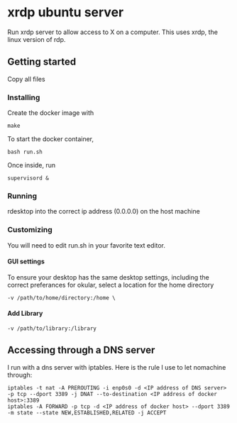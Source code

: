 # xrdp ubuntu server

Run xrdp server to allow access to 
X on a computer.  This uses xrdp, the
linux version of rdp.

## Getting started
Copy all files

### Installing
Create the docker image with 
```
make
```

To start the docker container,
```
bash run.sh
```

Once inside, run 
```
supervisord &
```

### Running
rdesktop into the correct ip address (0.0.0.0) on the host machine

### Customizing
You will need to edit run.sh in your favorite text editor.

#### GUI settings
To ensure your desktop has the same desktop settings, including
the correct preferances for okular, select
a location for the home directory
```
-v /path/to/home/directory:/home \
```

#### Add Library
```
-v /path/to/library:/library
```

## Accessing through a DNS server
I run with a dns server with iptables.  Here is the rule I use
to let nomachine through:

```
iptables -t nat -A PREROUTING -i enp0s0 -d <IP address of DNS server> -p tcp --dport 3389 -j DNAT --to-destination <IP address of docker host>:3389
iptables -A FORWARD -p tcp -d <IP address of docker host> --dport 3389 -m state --state NEW,ESTABLISHED,RELATED -j ACCEPT
```
